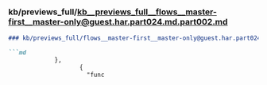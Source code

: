 ### kb/previews_full/kb__previews_full__flows__master-first__master-only@guest.har.part024.md.part002.md

```md
### kb/previews_full/flows__master-first__master-only@guest.har.part024.md (part 002)

```md
             },
                    {
                      "func
```

```

```
